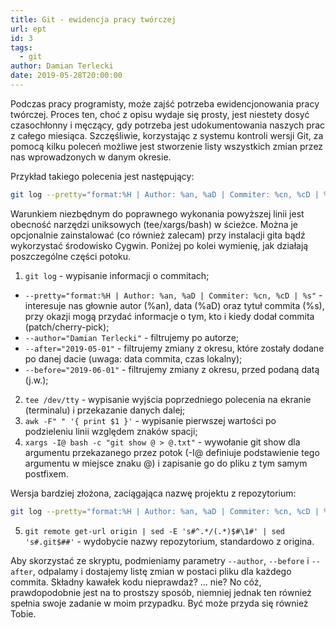 ```yaml
---
title: Git - ewidencja pracy twórczej
url: ept
id: 3
tags:
  - git
author: Damian Terlecki
date: 2019-05-28T20:00:00
---
```


Podczas pracy programisty, może zajść potrzeba ewidencjonowania pracy twórczej. Proces ten, choć z opisu wydaje się prosty, jest niestety dosyć czasochłonny i męczący, gdy potrzeba jest udokumentowania naszych prac z całego miesiąca. Szczęśliwie, korzystając z systemu kontroli wersji Git, za pomocą kilku poleceń możliwe jest stworzenie listy wszystkich zmian przez nas wprowadzonych w danym okresie.

Przykład takiego polecenia jest następujący:
```bash
git log --pretty="format:%H | Author: %an, %aD | Commiter: %cn, %cD | %s" --author="Damian Terlecki" --after="2019-05-01" --before="2019-06-01" | tee /dev/tty | awk -F" " '{ print $1 }' | xargs -I@ bash -c "git show @ > @.txt"
```
Warunkiem niezbędnym do poprawnego wykonania powyższej linii jest obecność narzędzi uniksowych (tee/xargs/bash) w ścieżce. Można je opcjonalnie zainstalować (co również zalecam) przy instalacji gita bądź wykorzystać środowisko Cygwin. Poniżej po kolei wymienię, jak działają poszczególne części potoku.
1. `git log` - wypisanie informacji o commitach;
  - `--pretty="format:%H | Author: %an, %aD | Commiter: %cn, %cD | %s"` - interesuje nas głownie autor (%an), data (%aD) oraz tytuł commita (%s), przy okazji mogą przydać informacje o tym, kto i kiedy dodał commita (patch/cherry-pick);
  - `--author="Damian Terlecki"` - filtrujemy po autorze;
  - `--after="2019-05-01"` - filtrujemy zmiany z okresu, które zostały dodane po danej dacie (uwaga: data commita, czas lokalny);
  - `--before="2019-06-01"` - filtrujemy zmiany z okresu, przed podaną datą (j.w.);
2. `tee /dev/tty` - wypisanie wyjścia poprzedniego polecenia na ekranie (terminalu) i przekazanie danych dalej;
3. `awk -F" " '{ print $1 }'` - wypisanie pierwszej wartości po podzieleniu linii względem znaków spacji;
4. `xargs -I@ bash -c "git show @ > @.txt"` - wywołanie git show dla argumentu przekazanego przez potok (-I@ definiuje podstawienie tego argumentu w miejsce znaku @) i zapisanie go do pliku z tym samym postfixem.

Wersja bardziej złożona, zaciągająca nazwę projektu z repozytorium:
```bash
git log --pretty="format:%H | Author: %an, %aD | Commiter: %cn, %cD | %s" --author="Damian Terlecki" --after="2019-05-01" --before="2019-06-01" | tee /dev/tty | awk -F" " '{ print $1 }' | xargs -I@ bash -c "git remote get-url origin | sed -E 's#^.*/(.*)$#\1#' | sed 's#.git$##' | xargs -I! bash -c 'git show @ > !-@.txt'"
```
5. `git remote get-url origin | sed -E 's#^.*/(.*)$#\1#' | sed 's#.git$##'` - wydobycie nazwy repozytorium, standardowo z origina.

Aby skorzystać ze skryptu, podmieniamy parametry `--author`, `--before` i `--after`, odpalamy i dostajemy listę zmian w postaci pliku dla każdego commita. Składny kawałek kodu nieprawdaż? ... nie? No cóż, prawdopodobnie jest na to prostszy sposób, niemniej jednak ten również spełnia swoje zadanie w moim przypadku. Być może przyda się również Tobie.